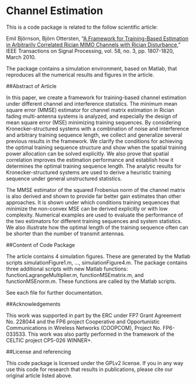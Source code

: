 Channel Estimation
==================

This is a code package is related to the follow scientific article:

Emil Björnson, Björn Ottersten, “[A Framework for Training-Based Estimation in Arbitrarily Correlated Rician MIMO Channels with Rician Disturbance](http://kth.diva-portal.org/smash/get/diva2:337243/FULLTEXT01),” IEEE Transactions on Signal Processing, vol. 58, no. 3, pp. 1807-1820, March 2010.

The package contains a simulation environment, based on Matlab, that reproduces all the numerical results and figures in the article.


##Abstract of Article

In this paper, we create a framework for training-based channel estimation under different channel and interference statistics. The minimum mean square error (MMSE) estimator for channel matrix estimation in Rician fading multi-antenna systems is analyzed, and especially the design of mean square error (MSE) minimizing training sequences. By considering Kronecker-structured systems with a combination of noise and interference and arbitrary training sequence length, we collect and generalize several previous results in the framework. We clarify the conditions for achieving the optimal training sequence structure and show when the spatial training power allocation can be solved explicitly. We also prove that spatial correlation improves the estimation performance and establish how it determines the optimal training sequence length. The analytic results for Kronecker-structured systems are used to derive a heuristic training sequence under general unstructured statistics.

The MMSE estimator of the squared Frobenius norm of the channel matrix is also derived and shown to provide far better gain estimates than other approaches. It is shown under which conditions training sequences that minimize the non-convex MSE can be derived explicitly or with low complexity. Numerical examples are used to evaluate the performance of the two estimators for different training sequences and system statistics. We also illustrate how the optimal length of the training sequence often can be shorter than the number of transmit antennas.


##Content of Code Package

The article contains 4 simulation figures. These are generated by the Matlab scripts simulationFigure1.m, ..., simulationFigure4.m. The package contains three additional scripts with new Matlab functions: functionLagrangeMultiplier.m, functionMSEmatrix.m, and functionMSEnorm.m. These functions are called by the Matlab scripts.

See each file for further documentation. 


##Acknowledgements

This work was supported in part by the ERC under FP7 Grant Agreement No. 228044 and the FP6 project Cooperative
and Opportunistic Communications in Wireless Networks (COOPCOM), Project No. FP6-033533. This work was also partly performed in the framework of the CELTIC project CP5-026 WINNER+.


##License and referencing

This code package is licensed under the GPLv2 license. If you in any way use this code for research that results in publications, please cite our original article listed above.
